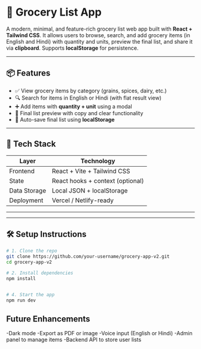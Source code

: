 # 🛒 Grocery List App

A modern, minimal, and feature-rich grocery list web app built with **React + Tailwind CSS**. It allows users to browse, search, and add grocery items (in English and Hindi) with quantity and units, preview the final list, and share it via **clipboard**. Supports **localStorage** for persistence.

---

## 📦 Features

- ✅ View grocery items by category (grains, spices, dairy, etc.)
- 🔍 Search for items in English or Hindi (with flat result view)
- ➕ Add items with **quantity + unit** using a modal
- 🧾 Final list preview with copy and clear functionality
- 💾 Auto-save final list using **localStorage**

---

## 🧰 Tech Stack

| Layer        | Technology                       |
| ------------ | -------------------------------- |
| Frontend     | React + Vite + Tailwind CSS      |
| State        | React hooks + context (optional) |
| Data Storage | Local JSON + localStorage        |
| Deployment   | Vercel / Netlify-ready           |

---

---

## 🛠️ Setup Instructions

```bash
# 1. Clone the repo
git clone https://github.com/your-username/grocery-app-v2.git
cd grocery-app-v2

# 2. Install dependencies
npm install


# 4. Start the app
npm run dev

```

## Future Enhancements

-Dark mode
-Export as PDF or image
-Voice input (English or Hindi)
-Admin panel to manage items
-Backend API to store user lists
